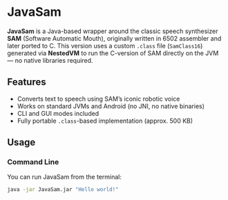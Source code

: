 # JavaSam

**JavaSam** is a Java-based wrapper around the classic speech synthesizer **SAM** (Software Automatic Mouth), originally written in 6502 assembler and later ported to C. This version uses a custom `.class` file (`SamClass16`) generated via **NestedVM** to run the C-version of SAM directly on the JVM — no native libraries required.

## Features

- Converts text to speech using SAM’s iconic robotic voice
- Works on standard JVMs and Android (no JNI, no native binaries)
- CLI and GUI modes included
- Fully portable `.class`-based implementation (approx. 500 KB)

## Usage

### Command Line

You can run JavaSam from the terminal:

```bash
java -jar JavaSam.jar "Hello world!"

